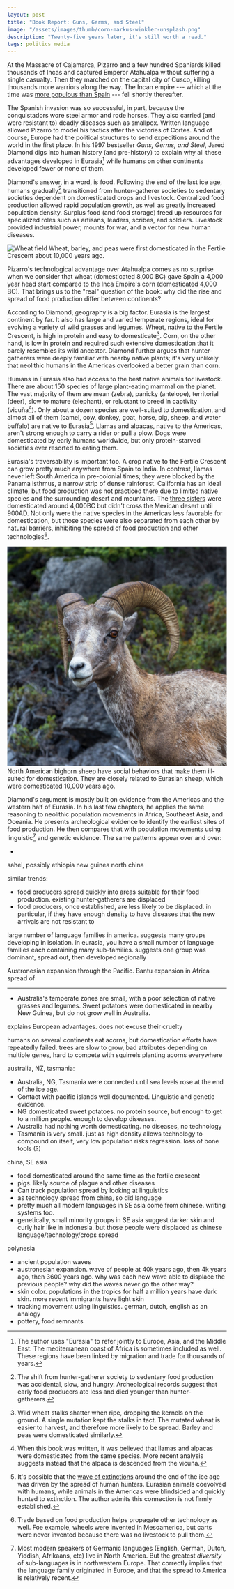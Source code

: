 ```yaml
---
layout: post
title: "Book Report: Guns, Germs, and Steel"
image: "/assets/images/thumb/corn-markus-winkler-unsplash.png"
description: "Twenty-five years later, it's still worth a read."
tags: politics media
---
```


At the Massacre of Cajamarca, Pizarro and a few hundred Spaniards killed thousands of Incas and captured Emperor Atahualpa without suffering a single casualty.
Then they marched on the capital city of Cusco, killing thousands more warriors along the way.
The Incan empire --- which at the time was [more populous than Spain][1500_populations] --- fell shortly thereafter.

[1500_populations]: https://en.wikipedia.org/wiki/List_of_countries_by_population_in_1500

The Spanish invasion was so successful, in part, because the conquistadors wore steel armor and rode horses.
They also carried (and were resistant to) deadly diseases such as smallpox.
Written language allowed Pizarro to model his tactics after the victories of Cortés.
And of course, Europe had the political structures to send expeditions around the world in the first place.
In his 1997 bestseller *Guns, Germs, and Steel*, Jared Diamond digs into human history (and pre-history) to explain why all these advantages developed in Eurasia[^2] while humans on other continents developed fewer or none of them.

[^2]: The author uses "Eurasia" to refer jointly to Europe, Asia, and the Middle East. The mediterranean coast of Africa is sometimes included as well. These regions have been linked by migration and trade for thousands of years.

Diamond's answer, in a word, is food.
Following the end of the last ice age, humans gradually[^1] transitioned from hunter-gatherer societies to sedentary societies dependent on domesticated crops and livestock.
Centralized food production allowed rapid population growth, as well as greatly increased population density.
Surplus food (and food storage) freed up resources for specialized roles such as artisans, leaders, scribes, and soldiers.
Livestock provided industrial power, mounts for war, and a vector for new human diseases.
<!-- trade? mostly crops but technology piggybacked -->

[^1]: The shift from hunter-gatherer society to sedentary food production was accidental, slow, and hungry. Archeological records suggest that early food producers ate less and died younger than hunter-gatherers.

![Wheat field](/assets/images/wheat-tomasz-filipek-unsplash.png)
<span class="figure-caption">Wheat, barley, and peas were first domesticated in the Fertile Crescent about 10,000 years ago.</span>

Pizarro's technological advantage over Atahualpa comes as no surprise when we consider that wheat (domesticated 8,000 BC) gave Spain a 4,000 year head start compared to the Inca Empire's corn (domesticated 4,000 BC). That brings us to the "real" question of the book: why did the rise and spread of food production differ between continents?

According to Diamond, geography is a big factor.
Eurasia is the largest continent by far.
It also has large and varied temperate regions, ideal for evolving a variety of wild grasses and legumes.
Wheat, native to the Fertile Crescent, is high in protein and easy to domesticate[^3].
Corn, on the other hand, is low in protein and required such extensive domestication that it barely resembles its wild ancestor.
Diamond further argues that hunter-gatherers were deeply familiar with nearby native plants; it's very unlikely that neolithic humans in the Americas overlooked a better grain than corn.

[^3]: Wild wheat stalks shatter when ripe, dropping the kernels on the ground. A single mutation kept the stalks in tact. The mutated wheat is easier to harvest, and therefore more likely to be spread. Barley and peas were domesticated similarly.

Humans in Eurasia also had access to the best native animals for livestock.
There are about 150 species of large plant-eating mammal on the planet.
The vast majority of them are mean (zebra), panicky (antelope), territorial (deer), slow to mature (elephant), or reluctant to breed in captivity (vicuña[^4]).
Only about a dozen species are well-suited to domestication, and almost all of them (camel, cow, donkey, goat, horse, pig, sheep, and water buffalo) are native to Eurasia[^5].
Llamas and alpacas, native to the Americas, aren't strong enough to carry a rider or pull a plow.
Dogs were domesticated by early humans worldwide, but only protein-starved societies ever resorted to eating them.

[^4]: When this book was written, it was believed that llamas and alpacas were domesticated from the same species. More recent analysis suggests instead that the alpaca is descended from the vicuña.

[^5]: It's possible that the [wave of extinctions][extinction] around the end of the ice age was driven by the spread of human hunters. Eurasian animals coevolved with humans, while animals in the Americas were blindsided and quickly hunted to extinction. The author admits this connection is not firmly established.

[extinction]: https://en.wikipedia.org/wiki/Quaternary_extinction

Eurasia's traversability is important too.
A crop native to the Fertile Crescent can grow pretty much anywhere from Spain to India.
In contrast, llamas never left South America in pre-colonial times; they were blocked by the Panama isthmus, a narrow strip of dense rainforest.
California has an ideal climate, but food production was not practiced there due to limited native species and the surrounding desert and mountains.
The [three sisters][three_sisters] were domesticated around 4,000BC but didn't cross the Mexican desert until 900AD.
Not only were the native species in the Americas less favorable for domestication, but those species were also separated from each other by natural barriers, inhibiting the spread of food production and other technologies[^7].

![Bighorn sheep](/assets/images/sheep-jody-confer-unsplash.png)
<span class="figure-caption">North American bighorn sheep have social behaviors that make them ill-suited for domestication. They are closely related to Eurasian sheep, which were domesticated 10,000 years ago.</span>

<!-- Humans in Eurasia had the best access to native crop and livestock species, even though those species started out thousands of miles apart -->

[^7]: Trade based on food production helps propagate other technology as well. Foe example, wheels were invented in Mesoamerica, but carts were never invented because there was no livestock to pull them.

[three_sisters]: https://en.wikipedia.org/wiki/Three_Sisters_(agriculture)

Diamond's argument is mostly built on evidence from the Americas and the western half of Eurasia.
In his last few chapters, he applies the same reasoning to neolithic population movements in Africa, Southeast Asia, and Oceania.
He presents archeological evidence to identify the earliest sites of food production.
He then compares that with population movements using linguistic[^8] and genetic evidence.
The same patterns appear over and over:

- 






[^8]: Most modern speakers of Germanic languages (English, German, Dutch, Yiddish, Afrikaans, etc) live in North America. But the greatest *diversity* of sub-languages is in northwestern Europe. That correctly implies that the language family originated in Europe, and that the spread to America is relatively recent.




sahel, possibly ethiopia
new guinea
north china

similar trends:
- food producers spread quickly into areas suitable for their food production. existing hunter-gatherers are displaced
- food producers, once established, are less likely to be displaced. in particular, if they have enough density to have diseases that the new arrivals are not resistant to

large number of language families in america. suggests many groups developing in isolation. in eurasia, you have a small number of language families each containing many sub-families.
suggests one group was dominant, spread out, then developed regionally

Austronesian expansion through the Pacific.
Bantu expansion in Africa
spread of




---

- Australia's temperate zones are small, with a poor selection of native grasses and legumes. Sweet potatoes were domesticated in nearby New Guinea, but do not grow well in Australia.

explains European advantages. does not excuse their cruelty

humans on several continents eat acorns, but domestication efforts have repeatedly failed. trees are slow to grow, bad attributes depending on multiple genes, hard to compete with squirrels planting acorns everywhere

australia, NZ, tasmania:
- Australia, NG, Tasmania were connected until sea levels rose at the end of the ice age.
- Contact with pacific islands well documented. Linguistic and genetic evidence.
- NG domesticated sweet potatoes. no protein source, but enough to get to a million people. enough to develop diseases.
- Australia had nothing worth domesticating. no diseases, no technology
- Tasmania is very small. just as high density allows technology to compound on itself, very low population risks regression. loss of bone tools (?)

china, SE asia
- food domesticated around the same time as the fertile crescent
- pigs. likely source of plague and other diseases
- Can track population spread by looking at linguistics
- as technology spread from china, so did language
- pretty much all modern languages in SE asia come from chinese. writing systems too.
- genetically, small minority groups in SE asia suggest darker skin and curly hair like in indonesia. but those people were displaced as chinese language/technology/crops spread

polynesia
- ancient population waves
- austronesian expansion. wave of people at 40k years ago, then 4k years ago, then 3600 years ago. why was each new wave able to displace the previous people? why did the waves never go the other way?
- skin color. populations in the tropics for half a million years have dark skin. more recent immigrants have light skin
- tracking movement using linguistics. german, dutch, english as an analogy
- pottery, food remnants

<!--

Right off the bat, the author addresses the elephant in the room: it's not about race.
He emphatically rejects the idea that people in Eurasia were innately superior to those in Australia, the Americas, or Sub-Saharan Africa.
Instead, Diamond writes from the perspective of a biologist studying the human species overall.
The emphasis is not on individual people, or even groups, so much as the environments faced by early humans in different regions.

![Teosinte, the wild ancestor of corn](/assets/images/teosinte-uw.png)
<span class="figure-caption">Teosinte, the wild ancestor of corn. It does not look very tasty. Photo from [UW Libraries][uw_libraries]</span>

[uw_libraries]: https://search.library.wisc.edu/digital/AQRLTP5XSTP4NH9D

---

Incas were the "largest and most advanced state in the New World". p68

map of food production. p99
map of mediterraniean climates. p139

plant domestication in north america 6000 years later. 2500BC vs 8500BC. p100

middle east: wheat in 8500bc
china: rice by 7500bc
central america: corn by 3500bc
sahel: sorghum by 5000bc

linguistics. did farming spread or did farme*rs* spread. also skeletal structure

similar climates: south africa, mediterranean, california, sw australia

first farmers worked harder, were smaller, died younger than hunter gatherers

shifting from mostly wild food to mostly cultivated took thousands of years

8500bc vs 18500bs. wild game less abundant. wild cereals more abundant due to climate. technology for storage. density high enough to value calories per acre. p112

some areas suitable for food production but HGs never displaced due to geography. CA separated by desert from AZ. south africa with a different climate from tropical bantu crops. australia separated by sea from NG, indonesia. p113

wild almonds are bitter and toxic, but it's just one gene. early humans would find non-bitter ones by accident, interact preferrentially, propagate by accident then intentionally. p118

barley, wheat, peas, lentils, flax, poppies. natural seed dispersal threw seeds on the ground. single gene caused that to fail, making them much easier to harvest. accidental domestication since those are the ones that got propagated. p120

food production, rising density. chicken and egg. p111

table by crop type. cereal, bean, tuber. p126

plowing important for monoculture. p128

some species we failed to domesticate until recently. acorns, strawberries. p129

All staple foods were domesticated thousands of years ago. Some recent fruits and veggies but no grains or beans to build a civilization on. p133

it's not about one species. you need enough domesticatable stuff around that hunter gatherers evolve to become sedentary. wild apples exist in north america, but it's not enough. p134

Mediterranean climate select for human-friendly crops. p136

wheat and barley require minimal domestication, self-pollinate. corn required extensive domestication. p137

comparison of fertile crescent to other mediterranean zones. p139

list of important domesticable plants and animals in the fertile crescent, america (turkey, dog, corn). p142

fertile crescent started domestication after 9000bc, entirely sedentary by 6000bce. mesoamerica started by 3500bc (very uncertain) but no settled villages until 1500bc. p142

evidence that hunter gatherers were very familiar with many useful plant species. p145

modern systematic evaluation of wild grasses. nothing else as good. p146

New Guinea. anatomically modern people have been there 40k years. longer than americas, western europe. plenty of time to become familiar with plants. not very productive wild plants for hunting and gathering, so pressure to switch to food production. but no cereals or beans, minimal game. protein deficiency. also: they readily adopted sweet potatoes when exposed centuries ago. population boom. plenty willing to give good things a chance. p147-150

protein content of rice, wheat, etc. p149

eastern usa also limited by available plants. corn beans squash around 900ad. triggered population boom. p151-2

modern plant breeders got pecans and blueberries, but native americans did not overlook staples. p152

chapter about which animals are suited for domestication. p157

american large animals extinct around 13,000 years ago. p162

disease prevented the spread of horses through more of africa. p164

Same few species of animals were domesticated repeatedly (dna analysis). p166

table of when animals were domesticated. sheep, goats, pigs 10k years ago. cows 9k years ago. p167

Significant modern effort to domesticate other large animals. eland (big african antelope) would be particularly valuable since it's resistant to african diseases. not much success. p168

conditions for domesticatability. p169
- diet. mostly disqualifies carnivores
- growth rate
- difficult to breed in captivity
- nasty disposition. grizzly bear mostly eats plants, 1700 lbs, grows fast. but suicidal to keep. hippos too
- tendency to panic. batter themselves against the cage
- social structure. submissive to a leader, comfortable around others, ok sharing territory

spread of crops and livestock also allowed picking up new things. p177

food production never reached california, despite good climate. also never spread from pacific islands to australia. p178

domestic animals from andes never spread to mesoamerica. p178

crops in america (beans, peppers, squash) were all domesticated repeatedly. asian crops were domesticated once and spread. spread was fast enough to preclude re-domestication. p179

crops all over europe by 7000 years ago. a bit later for the british isles. p181

plants are adapted by latitude. length of day, temperature, rainfall, disease. p184

unclear if food production arose independently in sahel or if it was triggered by arrival of fertile crescent crops. p186

cattle, sheep, goats failed to make it to south africa (mediterranean climate) due to diease near the equator. p186

highland mexico would have matches andes climate, but most crops and animals never made it. corn did eventually. potatoes, llamas, guinea pigs never did. p187

similarly, turkeys and sunflowers would have been good for the andes, but were stuck in eastern usa.

corn adapted for colder temperature reached north america around 900ad. p187

corners of australia could not grow crops from pacific islands. waited for fertile crescent crops to arrive on boats. p188

NS axis also slowed crop spread into malaysia, between pakistan and india. p188

barrier in eurasia. indus valley (summer rainfall to winter rainfall). tibetan plateau. himalayas. overcome 4000 years ago when wheat, horses reached china. p189

big chunks of america are hostile to agriculture. central america, texas. p189

mesoamerican wheel, writing never reached the andes. wheel spread quickly east and west from fertile crescent. p190

societies that traded crops and livestock ended up trading technology also. p190

smallpox, flu, tuberculosis, malaria, plague, measles, cholera originally from animals. p196

explanation of epidemics. p202

epidemic diseases can't develop in hunter-gatherer societies. smallpox will burn out in a population less than about half a million. p203

hunter-gatherers move. farmers have to stay close to their own sewage. p205

food storage attracts rodents. p205

Table of diseases and similar version for animals. p207

Why did Aztecs and Incas not develop epidemic diseases? Minimal trade across long distances maybe a factor. Population centers arose much later. domesticated animals. p213

writing was created independently at least twice, maybe 4+ times. also a map. p218

development of writing system took hundreds or thousands of years. p224

alphabet arose only once. p226

Cherokee writing system by idea diffusion. inventor knew of the idea of writing but was not literate. p229

almost everyone was illiterate. just scribes. few enough to trace their individual handwriting (dozens) p234

purpose of the first writing was to "enslave other humans." bookkeeping by the powerful, propaganda. p235

first writing was carried out by full-time scribes. can't do that unless you have a food surplus to feed them. p236

many societies with food production never gained writing. incas. island empires. subequatorial africa before islam. note: invention of language super rare, mostly needs to spread by traffic. p237

individual geniuses are less important than you think for inventions. p245

invention happens iteratively. first iterations are for fun, since they're not good enough to be useful. p245

talking about why a society might accept or reject new things. p248

WWI launched lots of technology, but war can also set innovation back. p251

different sub-groups vary in receptiveness. the most receptive can gain an advantage. over a large time and area, there will be receptiveness to innovation. p253

technology in general (as shown for writing, food production) is easier to borrow than to reinvent from scratch. trade helps. p255

in the middle of europe, islam got its own inventions, plus inventions from india and china. p256

moving away from an invention can happen in isolation. Japan had lots of guns in 1600, then pretty much got rid of them. but if one country in europe had tried to move away from guns it would have been conquered by its neighbors. p258

metalworking. first, pure gold and copper out of the ground. soft enough to hammer without heat. then ovens for ceramics. then bronze (copper alloy). then iron. p259

VERY NICE. technology compounds on itself. example with the printing press. p259

inventions happen faster with lots of people, lots of competing subgroups. p261

americas chopped up. incas in the andes split off by isthmus of panama. dense forest, never urbanized. aztecs in the mexican highlands were split from north america by north mexico desert. west coast of USA also isolated by desert, mountains

terminology for the size of a society. table. p268

chimps and gorillas live in bands (dozens of individuals, nomadic). most humans did too 11,000 years ago. p270

"chiefdom" -- the chief is externally recognized, has a monopoly on force. p272

bigger societies have numerical advantage. probably also technological advantage. centralized political power is an advantage when moving troops. also nationalism and religion. p283

how do bands become tribes, how do chiefdoms become states? p284

food production is seasonal work, which means you also have seasonal availability for war, building pyramids, etc. p285

as a population becomes large, you have a growing risk of conflict between unrelated people. central authority is better than letting them murder each other. p286

polittical structure is necessary, one way or another, to make choices in a big population. p286

known example of chiefdoms consolidating into a state: cherokee confederacy. similarly, 13 colonies. consolidation of germany in 1871. p289

meltiing of ice sheets about 12k-8k years ago freed up water, raised sea levels. p297

comparing australia and new guinea.
torres strait. easily crossed by canoe. filled in 10k years ago
isolated genetically from south asia, mostly, for 30k+ years
NG has good soil, lots of rain. australia has no mountains or glaciers or volcanoes or rivers. poor soil.
linguistic analysis indicates minimal mixing with asian languages
p302

new guinea did develop food production, but had no good protein source. chickens and pigs eventually from asia. nothing big enough to pull a plow or cart. p306

NG population was about a million, but fragmented by geographical barriers. no writing, central political authority.

australia gad a smaller population than ng. 300k

australia. not much seasonal variation. lots of el nińo. bad for crops. bad native plants in australia. modern science has only given the macadamia. p309

australia was on the path to food production. domesticating or fermenting out the poison from seeds. eel canals. millet. p310

tasmania was originally joined to the mainland. split off when sea levels rose. very small population. technological regression: bone tools. p311

interactions between australia and NG went through small islands. not efficient for transferring technology. also very far from NG highlands to australian highlands. geographic barriers prevent technology from spreading. p317

testing this theory with australia and NG. interesting because of the islands becoming isolated about 10k years ago. can trace the spread and interaction of people via genetics and linguistics. p317

NG was exposed to germs via indonesia. people from western europe got clobbered by NG germs. people from indonesia didn't.

australia better for european crops and livestock.

austronesian expansion map. p341

proto-indo-european. many languages have similar words for sheep, since everyone had sheep 6000 years ago when the languages diverged. but words for gun are different. similarly, we can look at proto-austronesian languages. similar words for boat, bird, pig, dog. but different words for banana, yam, coconut. those foods were encountered after the populations started to spread. p343

austronesian expansion wiped away original indonesians (hunter gatherers) but did not wipe out people in NG (food producers). instead, contact spread crops and mixed genes and languages.

NZ is temperate. like australia. good fit for europeans. pacific islands mostly still populated by pacific islanders. they already had food production when europeans showed up, and so had enough population density to have tropical diseases. p353

hunter gatherers and food producers happily adopted better crops when they showed up. p357

large language groups in eurasia. food producers spread out, displacing hnter-gatherers, then local changes to the language. america has many smaller language families. suggests no sweeping displacement. small groups with sporadic interactions rather than well-connected population centers. p371

Africa. Bantu expansion, Indonesian colonization of madagascar. p377

-->
